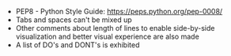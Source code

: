 - PEP8 - Python Style Guide: https://peps.python.org/pep-0008/
- Tabs and spaces can't be mixed up
- Other comments about length of lines to enable side-by-side visualization and better visual experience are also made
- A list of DO's and DONT's is exhibited